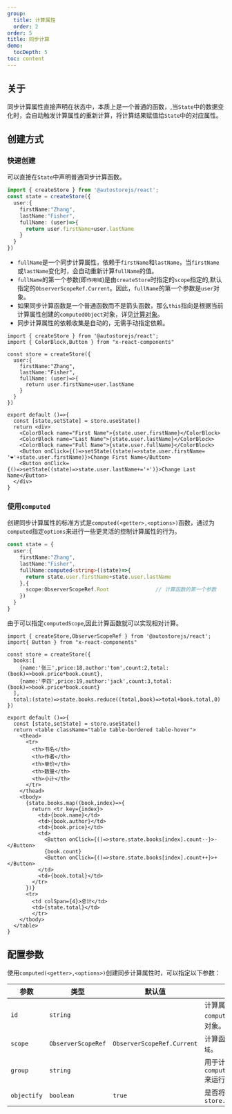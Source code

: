 ```yaml
---
group:
  title: 计算属性
  order: 2
order: 5 
title: 同步计算
demo:
  tocDepth: 5
toc: content
---
```




## 关于
  
同步计算属性直接声明在状态中，本质上是一个普通的函数，,当`State`中的数据变化时，会自动触发计算属性的重新计算，将计算结果赋值给`State`中的对应属性。

## 创建方式

### 快速创建

可以直接在`State`中声明普通同步计算函数。

```ts | pure {5-7}
import { createStore } from '@autostorejs/react';
const state = createStore({
  user:{
    firstName:"Zhang",
    lastName:"Fisher",
    fullName: (user)=>{
      return user.firstName+user.lastName
    } 
  }
})
```
- `fullName`是一个同步计算属性，依赖于`firstName`和`lastName`，当`firstName`或`lastName`变化时，会自动重新计算`fullName`的值。
- `fullName`的第一个参数(即`作用域`)是由`createStore`时指定的`scope`指定的,默认指定的`ObserverScopeRef.Current`。因此，`fullName`的第一个参数是`user`对象。
- 如果同步计算函数是一个普通函数而不是箭头函数，那么`this`指向是根据当前计算属性创建的`computedObject`对象，详见[计算对象](/docs/computed-object.md)。
- 同步计算属性的依赖收集是自动的，无需手动指定依赖。


```tsx
import { createStore } from '@autostorejs/react';
import { ColorBlock,Button } from "x-react-components"

const store = createStore({
  user:{
    firstName:"Zhang",
    lastName:"Fisher",
    fullName: (user)=>{
      return user.firstName+user.lastName
    } 
  }
})

export default ()=>{
  const [state,setState] = store.useState()
  return <div>
    <ColorBlock name="First Name">{state.user.firstName}</ColorBlock>
    <ColorBlock name="Last Name">{state.user.lastName}</ColorBlock>
    <ColorBlock name="Full Name">{state.user.fullName}</ColorBlock>
    <Button onClick={()=>setState((state)=>state.user.firstName= '❤️'+state.user.firstName)}>Change First Name</Button>
    <Button onClick={()=>setState((state)=>state.user.lastName+='☀️')}>Change Last Name</Button>
  </div>
}

```


### 使用`computed`

创建同步计算属性的标准方式是`computed(<getter>,<options>)`函数，通过为`computed`指定`options`来进行一些更灵活的控制计算属性的行为。


```ts {6,9}
const state = {
  user:{
    firstName:"Zhang",
    lastName:"Fisher",
    fullName:computed<string>((state)=>{
      return state.user.firstName+state.user.lastName
    },{ 
      scope:ObserverScopeRef.Root               // 计算函数的第一个参数
    }) 
  }
} 
```

由于可以指定`computedScope`,因此计算函数就可以实现相对计算。


```tsx
import { createStore,ObserverScopeRef } from '@autostorejs/react';
import{ Button } from "x-react-components"

const store = createStore({
  books:[
    {name:'张三',price:18,author:'tom',count:2,total:(book)=>book.price*book.count},
    {name:'李四',price:19,author:'jack',count:3,total:(book)=>book.price*book.count}
  ],
  total:(state)=>state.books.reduce((total,book)=>total+book.total,0)
})

export default ()=>{
  const [state,setState] = store.useState()
  return <table className="table table-bordered table-hover">
    <thead>
      <tr>
        <th>书名</th>
        <th>作者</th>
        <th>单价</th>
        <th>数量</th>
        <th>小计</th>
      </tr>
    </thead>
    <tbody>
      {state.books.map((book,index)=>{
        return <tr key={index}>
          <td>{book.name}</td>
          <td>{book.author}</td>
          <td>{book.price}</td>
          <td>
            <Button onClick={()=>store.state.books[index].count--}>-</Button>
            {book.count}
            <Button onClick={()=>store.state.books[index].count++}>+</Button>
          </td>
          <td>{book.total}</td>
        </tr>
      })}
      <tr>
        <td colSpan={4}>总计</td>
        <td>{state.total}</td>
        </tr>
    </tbody>
  </table>
}
```

## 配置参数


使用`computed(<getter>,<options>)`创建同步计算属性时，可以指定以下参数：

| 参数 | 类型 | 默认值 |说明 | 
| --- | --- | --- | --- |
| `id` | `string` |  | 计算属性的唯一标识，用于在`computedObjects`中查找计算属性对象。 |
| `scope` | `ObserverScopeRef` | `ObserverScopeRef.Current` | 计算函数的第一个参数，即`作用域`。 |
| `group` | `string` |  | 用于计算属性对象进行分组，可以`computedObjects.runGroup(name)`来运行一组计算属性。 |
| `objectify` | `boolean` | `true` | 是否将计算属性对象保存在`store.computedObjects` |
